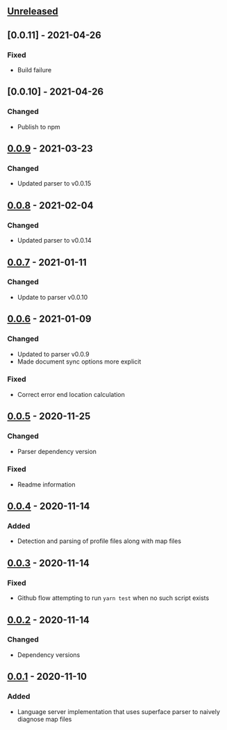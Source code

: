 ## [Unreleased]

## [0.0.11] - 2021-04-26

### Fixed
* Build failure

## [0.0.10] - 2021-04-26

### Changed
* Publish to npm

## [0.0.9] - 2021-03-23

### Changed
* Updated parser to v0.0.15

## [0.0.8] - 2021-02-04

### Changed
* Updated parser to v0.0.14

## [0.0.7] - 2021-01-11

### Changed
* Update to parser v0.0.10

## [0.0.6] - 2021-01-09

### Changed
* Updated to parser v0.0.9
* Made document sync options more explicit

### Fixed
* Correct error end location calculation

## [0.0.5] - 2020-11-25

### Changed
* Parser dependency version

### Fixed
* Readme information

## [0.0.4] - 2020-11-14

### Added
* Detection and parsing of profile files along with map files

## [0.0.3] - 2020-11-14

### Fixed
* Github flow attempting to run `yarn test` when no such script exists

## [0.0.2] - 2020-11-14

### Changed
* Dependency versions

## [0.0.1] - 2020-11-10

### Added
* Language server implementation that uses superface parser to naively diagnose map files

[Unreleased]: https://github.com/superfaceai/language-server/compare/v0.0.10...HEAD
[0.0.9]: https://github.com/superfaceai/language-server/compare/v0.0.9...v0.0.10
[0.0.9]: https://github.com/superfaceai/language-server/compare/v0.0.8...v0.0.9
[0.0.8]: https://github.com/superfaceai/language-server/compare/v0.0.7...v0.0.8
[0.0.7]: https://github.com/superfaceai/language-server/compare/v0.0.6...v0.0.7
[0.0.6]: https://github.com/superfaceai/language-server/compare/v0.0.5...v0.0.6
[0.0.5]: https://github.com/superfaceai/language-server/compare/v0.0.4...v0.0.5
[0.0.4]: https://github.com/superfaceai/language-server/compare/v0.0.3...v0.0.4
[0.0.3]: https://github.com/superfaceai/language-server/compare/v0.0.2...v0.0.3
[0.0.2]: https://github.com/superfaceai/language-server/compare/v0.0.1...v0.0.2
[0.0.1]: https://github.com/superfaceai/language-server/releases/tag/v0.0.1
